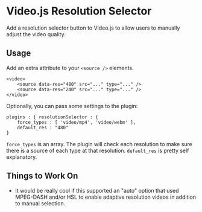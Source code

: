 Video.js Resolution Selector
============================
Add a resolution selector button to Video.js to allow users to manually adjust the video quality.

Usage
-----
Add an extra attribute to your `<source />` elements.

	<video>
		<source data-res="480" src="..." type="..." />
		<source data-res="240" src="..." type="..." />
	</video>

Optionally, you can pass some settings to the plugin:

    plugins : { resolutionSelector : {
    	force_types	: [ 'video/mp4', 'video/webm' ],
    	default_res	: "480"
    }

`force_types` is an array. The plugin will check each resolution to make sure there is a source of each type at that resolution. `default_res` is pretty self explanatory.

Things to Work On
-----------------
- It would be really cool if this supported an "auto" option that used MPEG-DASH and/or HSL to enable adaptive resolution videos in addition to manual selection.
